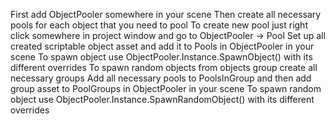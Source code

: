 ﻿
First add ObjectPooler somewhere in your scene
Then create all necessary pools for each object that you need to pool
To create new pool just right click somewhere in project window and go to ObjectPooler -> Pool
Set up all created scriptable object asset and add it to Pools in ObjectPooler in your scene
To spawn object use ObjectPooler.Instance.SpawnObject() with its different overrides
To spawn random objects from objects group create all necessary groups
Add all necessary pools to PoolsInGroup and then add group asset to PoolGroups in ObjectPooler in your scene
To spawn random object use ObjectPooler.Instance.SpawnRandomObject() with its different overrides